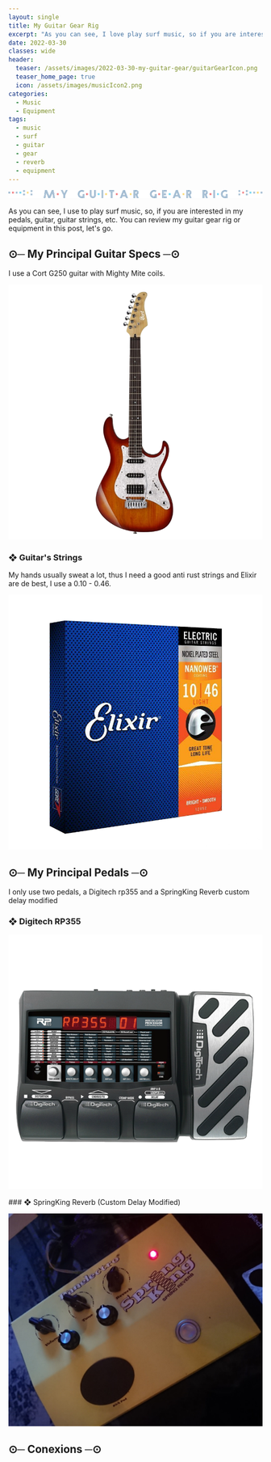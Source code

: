 ```yaml
---
layout: single
title: My Guitar Gear Rig
excerpt: "As you can see, I love play surf music, so if you are interested in my pedals, guitar, guitar Strings, etc. You can review my guitar gear rig or equipment."
date: 2022-03-30
classes: wide
header:
  teaser: /assets/images/2022-03-30-my-guitar-gear/guitarGearIcon.png
  teaser_home_page: true
  icon: /assets/images/musicIcon2.png
categories:
  - Music
  - Equipment
tags:
  - music
  - surf
  - guitar
  - gear
  - reverb
  - equipment
---
```


<p align="center">
  <img src="/assets/images/2022-03-30-my-guitar-gear/miGuitarRigText.png">
</p>

As you can see, I use to play surf music, so, if you are interested in my pedals, guitar, guitar strings, etc. You can review my guitar gear rig or equipment in this post, let's go.

## ⊙─ My Principal Guitar Specs ─⊙

I use a Cort G250 guitar with Mighty Mite coils.
<p align="center">
  <img src="/assets/images/2022-03-30-my-guitar-gear/cort-g250-tab.png">
</p>

### ❖ Guitar's Strings

My hands usually sweat a lot, thus I need a good anti rust strings and Elixir are de best, I use a 0.10 - 0.46.

<p align="center">
  <img src="/assets/images/2022-03-30-my-guitar-gear/Elixir.png">
</p>

## ⊙─ My Principal Pedals ─⊙
I only use two pedals, a Digitech rp355 and a  SpringKing Reverb custom delay modified

### ❖ Digitech RP355
<p align="center">
  <img src="/assets/images/2022-03-30-my-guitar-gear/RP355.png">
</p>
### ❖ SpringKing Reverb (Custom Delay Modified)
<p align="center">
  <img src="/assets/images/2022-03-30-my-guitar-gear/springCrop.png">
</p>

## ⊙─ Conexions ─⊙